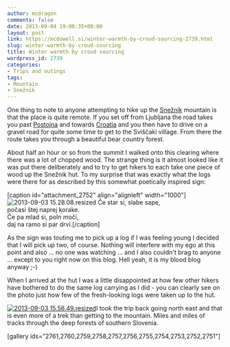 ```yaml
---
author: mcdragon
comments: false
date: 2013-09-04 19:00:35+00:00
layout: post
link: https://mcdowell.si/winter-warmth-by-croud-sourcing-2739.html
slug: winter-warmth-by-croud-sourcing
title: Winter warmth by croud sourcing
wordpress_id: 2739
categories:
- Trips and outings
tags:
- Mountain
- Snežnik
---
```


One thing to note to anyone attempting to hike up the [Snežnik](http://en.wikipedia.org/wiki/Sne%C5%BEnik_%28mountain%29) mountain is that the place is quite remote. If you set off from Ljubljana the road takes you past [Postojna](http://en.wikipedia.org/wiki/Postojna) and towards [Croatia](http://en.wikipedia.org/wiki/Croatia) and you then have to drive on a gravel road for quite some time to get to the Sviščaki village. From there the route takes you through a beautiful bear country forest.

About half an hour or so from the summit I walked onto this clearing where there was a lot of chopped wood. The strange thing is it almost looked like it was put there deliberately and to try to get hikers to each take one piece of wood up the Snežnik hut. To my surprise that was exactly what the logs were there for as described by this somewhat poetically inspired sign:

[caption id="attachment_2752" align="alignleft" width="1000"]![2013-09-03 15.28.08.resized](https://dwlcvfkt1l4wn.cloudfront.net/2013/10/2013-09-03-15.28.08.resized-1.jpg) Če star si, slabe sape,  
počasi štej naprej korake.  
Če pa mlad si, poln moči,  
daj na ramo si par drvi.[/caption]


As the sign was touting me to pick up a log if I was feeling young I decided that I will pick up two, of course. Nothing will interfere with my ego at this point and also ... no one was watching ... and I also couldn't brag to anyone ... except to you right now on this blog. Hell yeah, it is my blood blog anyway ;-)


When I arrived at the hut I was a little disappointed at how few other hikers have bothered to do the same log carrying as I did - you can clearly see on the photo just how few of the fresh-looking logs were taken up to the hut.

[![2013-09-03 15.56.49.resized](https://dwlcvfkt1l4wn.cloudfront.net/2013/10/2013-09-03-15.56.49.resized-300x225.jpg)](https://dwlcvfkt1l4wn.cloudfront.net/2013/10/2013-09-03-15.56.49.resized.jpg)I took the trip back going north east and that is even more of a trek than getting to the mountain. Miles and miles of tracks through the deep forests of southern Slovenia.

[gallery ids="2761,2760,2759,2758,2757,2756,2755,2754,2753,2752,2751"]
